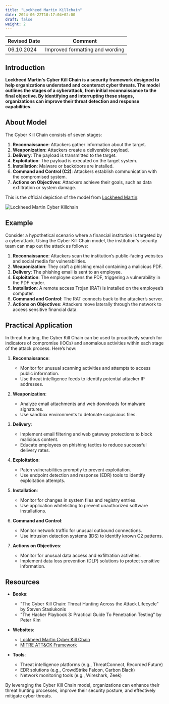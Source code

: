 ```yaml
---
title: "Lockheed Martin Killchain"
date: 2024-06-22T10:17:04+02:00
draft: false
weight: 2
---
```


| Revised Date | Comment |
| ------------ | ------- |
| 06.10.2024   | Improved formatting and wording | 

## Introduction

**Lockheed Martin's Cyber Kill Chain is a security framework designed to help organizations understand and counteract cyber threats. The model outlines the stages of a cyberattack, from initial reconnaissance to the final objective. By identifying and interrupting these stages, organizations can improve their threat detection and response capabilities.**

## About Model

The Cyber Kill Chain consists of seven stages:

1. **Reconnaissance**: Attackers gather information about the target.
2. **Weaponization**: Attackers create a deliverable payload.
3. **Delivery**: The payload is transmitted to the target.
4. **Exploitation**: The payload is executed on the target system.
5. **Installation**: Malware or backdoors are installed.
6. **Command and Control (C2)**: Attackers establish communication with the compromised system.
7. **Actions on Objectives**: Attackers achieve their goals, such as data exfiltration or system damage.

This is the official depiction of the model from [Lockheed Martin](https://www.lockheedmartin.com/en-us/capabilities/cyber/cyber-kill-chain.html):

![Lockheed Martin Cyber Killchain](/images/THE-CYBER-KILL-CHAIN-body.png.pc-adaptive.1280.medium.png)

## Example

Consider a hypothetical scenario where a financial institution is targeted by a cyberattack. Using the Cyber Kill Chain model, the institution's security team can map out the attack as follows:

1. **Reconnaissance**: Attackers scan the institution’s public-facing websites and social media for vulnerabilities.
2. **Weaponization**: They craft a phishing email containing a malicious PDF.
3. **Delivery**: The phishing email is sent to an employee.
4. **Exploitation**: The employee opens the PDF, triggering a vulnerability in the PDF reader.
5. **Installation**: A remote access Trojan (RAT) is installed on the employee’s computer.
6. **Command and Control**: The RAT connects back to the attacker’s server.
7. **Actions on Objectives**: Attackers move laterally through the network to access sensitive financial data.

## Practical Application

In threat hunting, the Cyber Kill Chain can be used to proactively search for indicators of compromise (IOCs) and anomalous activities within each stage of the attack process. Here’s how:

1. **Reconnaissance**:
   - Monitor for unusual scanning activities and attempts to access public information.
   - Use threat intelligence feeds to identify potential attacker IP addresses.

2. **Weaponization**:
   - Analyze email attachments and web downloads for malware signatures.
   - Use sandbox environments to detonate suspicious files.

3. **Delivery**:
   - Implement email filtering and web gateway protections to block malicious content.
   - Educate employees on phishing tactics to reduce successful delivery rates.

4. **Exploitation**:
   - Patch vulnerabilities promptly to prevent exploitation.
   - Use endpoint detection and response (EDR) tools to identify exploitation attempts.

5. **Installation**:
   - Monitor for changes in system files and registry entries.
   - Use application whitelisting to prevent unauthorized software installations.

6. **Command and Control**:
   - Monitor network traffic for unusual outbound connections.
   - Use intrusion detection systems (IDS) to identify known C2 patterns.

7. **Actions on Objectives**:
   - Monitor for unusual data access and exfiltration activities.
   - Implement data loss prevention (DLP) solutions to protect sensitive information.

## Resources

- **Books**:
  - "The Cyber Kill Chain: Threat Hunting Across the Attack Lifecycle" by Steven Stasiukonis
  - "The Hacker Playbook 3: Practical Guide To Penetration Testing" by Peter Kim

- **Websites**:
  - [Lockheed Martin Cyber Kill Chain](https://www.lockheedmartin.com/en-us/capabilities/cyber/cyber-kill-chain.html)
  - [MITRE ATT&CK Framework](https://attack.mitre.org/)

- **Tools**:
  - Threat intelligence platforms (e.g., ThreatConnect, Recorded Future)
  - EDR solutions (e.g., CrowdStrike Falcon, Carbon Black)
  - Network monitoring tools (e.g., Wireshark, Zeek)

By leveraging the Cyber Kill Chain model, organizations can enhance their threat hunting processes, improve their security posture, and effectively mitigate cyber threats.

